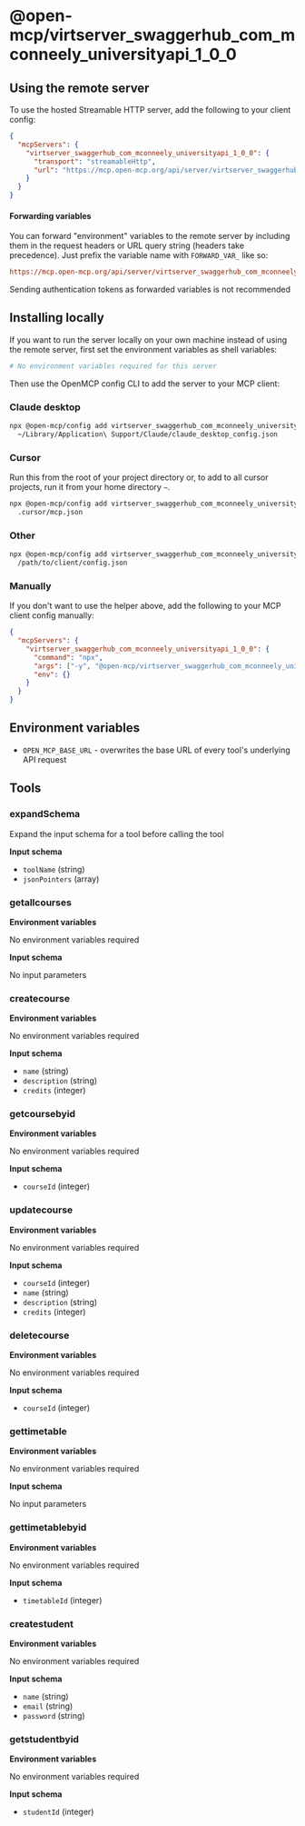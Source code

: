 # @open-mcp/virtserver_swaggerhub_com_mconneely_universityapi_1_0_0

## Using the remote server

To use the hosted Streamable HTTP server, add the following to your client config:

```json
{
  "mcpServers": {
    "virtserver_swaggerhub_com_mconneely_universityapi_1_0_0": {
      "transport": "streamableHttp",
      "url": "https://mcp.open-mcp.org/api/server/virtserver_swaggerhub_com_mconneely_universityapi_1_0_0@latest/mcp"
    }
  }
}
```

#### Forwarding variables

You can forward "environment" variables to the remote server by including them in the request headers or URL query string (headers take precedence). Just prefix the variable name with `FORWARD_VAR_` like so:

```ini
https://mcp.open-mcp.org/api/server/virtserver_swaggerhub_com_mconneely_universityapi_1_0_0@latest/mcp?FORWARD_VAR_OPEN_MCP_BASE_URL=https%3A%2F%2Fapi.example.com
```

<Callout title="Security" type="warn">
  Sending authentication tokens as forwarded variables is not recommended
</Callout>

## Installing locally

If you want to run the server locally on your own machine instead of using the remote server, first set the environment variables as shell variables:

```bash
# No environment variables required for this server
```

Then use the OpenMCP config CLI to add the server to your MCP client:

### Claude desktop

```bash
npx @open-mcp/config add virtserver_swaggerhub_com_mconneely_universityapi_1_0_0 \
  ~/Library/Application\ Support/Claude/claude_desktop_config.json
```

### Cursor

Run this from the root of your project directory or, to add to all cursor projects, run it from your home directory `~`.

```bash
npx @open-mcp/config add virtserver_swaggerhub_com_mconneely_universityapi_1_0_0 \
  .cursor/mcp.json
```

### Other

```bash
npx @open-mcp/config add virtserver_swaggerhub_com_mconneely_universityapi_1_0_0 \
  /path/to/client/config.json
```

### Manually

If you don't want to use the helper above, add the following to your MCP client config manually:

```json
{
  "mcpServers": {
    "virtserver_swaggerhub_com_mconneely_universityapi_1_0_0": {
      "command": "npx",
      "args": ["-y", "@open-mcp/virtserver_swaggerhub_com_mconneely_universityapi_1_0_0"],
      "env": {}
    }
  }
}
```

## Environment variables

- `OPEN_MCP_BASE_URL` - overwrites the base URL of every tool's underlying API request


## Tools

### expandSchema

Expand the input schema for a tool before calling the tool

**Input schema**

- `toolName` (string)
- `jsonPointers` (array)

### getallcourses

**Environment variables**

No environment variables required

**Input schema**

No input parameters

### createcourse

**Environment variables**

No environment variables required

**Input schema**

- `name` (string)
- `description` (string)
- `credits` (integer)

### getcoursebyid

**Environment variables**

No environment variables required

**Input schema**

- `courseId` (integer)

### updatecourse

**Environment variables**

No environment variables required

**Input schema**

- `courseId` (integer)
- `name` (string)
- `description` (string)
- `credits` (integer)

### deletecourse

**Environment variables**

No environment variables required

**Input schema**

- `courseId` (integer)

### gettimetable

**Environment variables**

No environment variables required

**Input schema**

No input parameters

### gettimetablebyid

**Environment variables**

No environment variables required

**Input schema**

- `timetableId` (integer)

### createstudent

**Environment variables**

No environment variables required

**Input schema**

- `name` (string)
- `email` (string)
- `password` (string)

### getstudentbyid

**Environment variables**

No environment variables required

**Input schema**

- `studentId` (integer)
